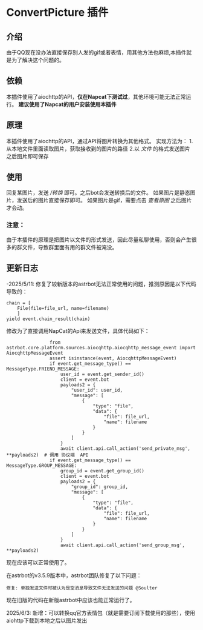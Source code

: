# ConvertPicture 插件

## 介绍

由于QQ现在没办法直接保存别人发的gif或者表情，用其他方法也麻烦,本插件就是为了解决这个问题的。

## 依赖
本插件使用了aiochttp的API，**仅在Napcat下测试过**，其他环境可能无法正常运行。
**建议使用了Napcat的用户安装使用本插件**

## 原理
本插件使用了aiochttp的API，通过API将图片转换为其他格式。
实现方法为：
1.从本地文件里面读取图片，获取接收到的图片的路径
2.以 *文件* 的格式发送图片
之后图片即可保存

## 使用
回复某图片，发送 */转换* 即可。之后bot会发送转换后的文件。
如果图片是静态图片，发送后的图片直接保存即可。
如果图片是gif，需要点击 *查看原图* 之后图片才会动。
### 注意：
由于本插件的原理是把图片以文件的形式发送，因此尽量私聊使用，否则会产生很多的群文件，导致群里面有用的群文件被淹没。

## 更新日志
-2025/5/11:
修复了较新版本的astrbot无法正常使用的问题，推测原因是以下代码导致的：
```angular2html
chain = [
    File(file=file_url, name=filename) 
    ] 
yield event.chain_result(chain)
```
修改为了直接调用NapCat的Api来发送文件，具体代码如下：
```angular2html
                from astrbot.core.platform.sources.aiocqhttp.aiocqhttp_message_event import AiocqhttpMessageEvent
                assert isinstance(event, AiocqhttpMessageEvent)
                if event.get_message_type() == MessageType.FRIEND_MESSAGE:
                    user_id = event.get_sender_id()
                    client = event.bot
                    payloads2 = {
                        "user_id": user_id,
                        "message": [
                            {
                                "type": "file",
                                "data": {
                                    "file": file_url,
                                    "name": filename
                                }
                            }
                        ]
                    }
                    await client.api.call_action('send_private_msg', **payloads2)  # 调用 协议端  API
                if event.get_message_type() == MessageType.GROUP_MESSAGE:
                    group_id = event.get_group_id()
                    client = event.bot
                    payloads2 = {
                        "group_id": group_id,
                        "message": [
                            {
                                "type": "file",
                                "data": {
                                    "file": file_url,
                                    "name": filename
                                }
                            }
                        ]
                    }
                    await client.api.call_action('send_group_msg', **payloads2) 
```
现在应该可以正常使用了。

在astrbot的v3.5.9版本中，astrbot团队修复了以下问题：
```angular2html
修复: 单独发送文件时被认为是空消息导致文件无法发送的问题 @Soulter
```
现在旧版的代码在新版astrbot中应该也能正常运行了。  


2025/6/3:
新增：可以转换qq官方表情包（就是需要订阅下载使用的那些），使用aiohttp下载到本地之后以图片发出


